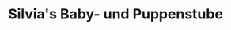 ---
title: "Silvia's Baby- und Puppenstube"
url: /st-leonhard-am-forst/silvias-baby-und-puppenstube/
shop: Babysachen
---